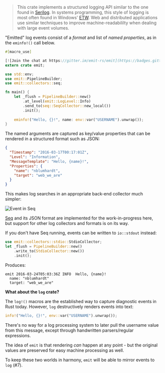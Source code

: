 > This crate implements a structured logging API similar to the one found in [Serilog](http://serilog.net). In systems programming, this style of logging is most often found in Windows' [ETW](https://msdn.microsoft.com/en-us/library/windows/desktop/aa363668(v=vs.85).aspx). Web and distributed applications use similar techniques to improve machine-readabililty when dealing with large event volumes.

"Emitted" log events consist of a _format_ and list of _named properties_, as in the `eminfo!()` call below.

```rust
#[macro_use]

[![Join the chat at https://gitter.im/emit-rs/emit](https://badges.gitter.im/emit-rs/emit.svg)](https://gitter.im/emit-rs/emit?utm_source=badge&utm_medium=badge&utm_campaign=pr-badge&utm_content=badge)
extern crate emit;

use std::env;
use emit::PipelineBuilder;
use emit::collectors::seq;

fn main() {
    let _flush = PipelineBuilder::new()
        .at_level(emit::LogLevel::Info)
        .send_to(seq::SeqCollector::new_local())
        .init();
            
    eminfo!("Hello, {}!", name: env::var("USERNAME").unwrap());
}
```

The named arguments are captured as key/value properties that can be rendered in a structured format such as JSON:

```json
{
  "Timestamp": "2016-03-17T00:17:01Z",
  "Level": "Information",
  "MessageTemplate": "Hello, {name}!",
  "Properties": {
    "name": "nblumhardt",
    "target": "web_we_are"
  }
}
```

This makes log searches in an appropriate back-end collector much simpler:

![Event in Seq](https://raw.githubusercontent.com/nblumhardt/emit/master/asset/event_in_seq.png)

[Seq](https://getseq.net) and its JSON format are implemented for the work-in-progress here, but support for other log collectors and formats is on its way.

If you don't have Seq running, events can be written to `io::stdout` instead:

```rust
use emit::collectors::stdio::StdioCollector;
let _flush = PipelineBuilder::new()
    .write_to(StdioCollector::new())
    .init();
```

Produces:

```
emit 2016-03-24T05:03:36Z INFO  Hello, {name}!
  name: "nblumhardt"
  target: "web_we_are"
```

**What about the `log` crate?**

The `log!()` macros are the established way to capture diagnostic events in Rust today. However, `log` destructively renders events into text:

```rust
info!("Hello, {}!", env::var("USERNAME").unwrap());
```

There's no way for a log processing system to later pull the username value from this message, except through handwritten parsers/regular expressions.

The idea of `emit` is that rendering _can_ happen at any point - but the original values are preserved for easy machine processing as well.

To keep these two worlds in harmony, `emit` will be able to mirror events to `log` (#7).
